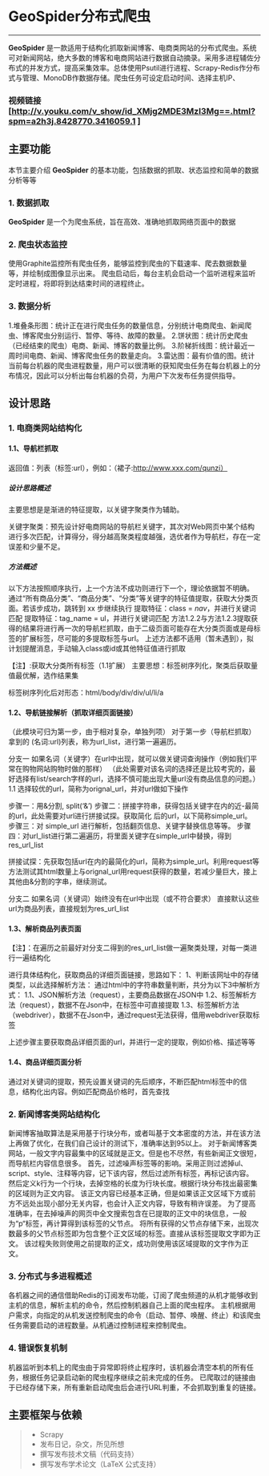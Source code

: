 # GeoSpider分布式爬虫

------

**GeoSpider** 是一款适用于结构化抓取新闻博客、电商类网站的分布式爬虫。系统可对新闻网站，绝大多数的博客和电商网站进行数据自动摘录。采用多进程辅佐分布式的并发方式，提高采集效率。总体使用Psutil进行进程、Scrapy-Redis作分布式与管理、MonoDB作数据存储。爬虫任务可设定启动时间、选择主机IP、

###  视频链接 [http://v.youku.com/v_show/id_XMjg2MDE3MzI3Mg==.html?spm=a2h3j.8428770.3416059.1 ]

## 主要功能
本节主要介绍 **GeoSpider** 的基本功能，包括数据的抓取、状态监控和简单的数据分析等等
### 1. 数据抓取
 **GeoSpider** 是一个为爬虫系统，旨在高效、准确地抓取网络页面中的数据

### 2. 爬虫状态监控
使用Graphite监控所有爬虫任务，能够监控到爬虫的下载速率、爬去数据数量等，并绘制成图像显示出来。
爬虫启动后，每台主机会启动一个监听进程来监听定时进程，将即将到达结束时间的进程终止。


### 3. 数据分析
1.堆叠条形图：统计正在进行爬虫任务的数量信息，分别统计电商爬虫、新闻爬虫、博客爬虫分别运行、暂停、等待、故障的数量。
2.饼状图：统计历史爬虫（已经结束的爬虫）电商、新闻、博客的数量比例。
3.阶梯折线图：统计最近一周时间电商、新闻、博客爬虫任务的数量走向。
3.雷达图：最有价值的图。统计当前每台机器的爬虫进程数量，用户可以很清晰的获知爬虫任务在每台机器上的分布情况，因此可以分析出每台机器的负荷，为用户下次发布任务提供指导。


## 设计思路
### 1. 电商类网站结构化
#### 1.1、导航栏抓取
返回值：列表（标签:url），例如：（裙子:http://www.xxx.com/qunzi）
##### 设计思路概述
主要思想是是渐进的特征提取，以关键字聚类作为辅助。

关键字聚类：预先设计好电商网站的导航栏关键字，其次对Web网页中某个结构进行多次匹配，计算得分，得分越高聚类程度越强，选优者作为导航栏，存在一定误差和少量不足。


##### 方法概述
以下方法按照顺序执行，上一个方法不成功则进行下一个，理论依据暂不明确。
通过“所有商品分类”、“商品分类”、“分类”等关键字的特征值提取，获取大分类页面。若该步成功，跳转到 xx 步继续执行
提取特征：class = *nav*，并进行关键词匹配
提取特征：tag_name = ul，并进行关键词匹配
方法1.2.2与方法1.2.3提取获得的结果将进行再一次的导航栏抓取，由于二级页面可能存在大分类页面或是母标签的扩展标签，尽可能的多提取标签与url。
上述方法都不适用（暂未遇到），拟计划提醒消息，手动输入class或id或其他特征值进行抓取





【注】:获取大分类所有标签（1.1扩展）
主要思想：标签树序列化，聚类后获取量值最优解，选作结果集

标签树序列化后对形态：html/body/div/div/ul/li/a

#### 1.2、导航链接解析（抓取详细页面链接）
（此模块可归为第一步，由于相对复杂，单独列项）
对于第一步（导航栏抓取）拿到的 (名词:url)列表，称为url_list，进行第一遍遍历。

分支一
如果名词（关键字）在url中出现，就可以做关键词查询操作（例如我们平常在购物网站购物时做的那样） （此处需要对该名词的选择还是比较考究的，最好选择有list/search字样的url，选择不慎可能出现大量url没有商品信息的问题。）
1.1 选择较优的url，简称为orignal_url，并对url做如下操作

步骤一：用&分割, split(‘&’)
步骤二：拼接字符串，获得包括关键字在内的近-最简的url，此处需要对url进行拼接试探。获取简化		后的url，以下简称simple_url。
步骤三：对 simple_url 进行解析，包括翻页信息、关键字替换信息等等。
步骤四：对url_list进行第二遍遍历，将里面关键字在simple_url中替换，得到res_url_list


拼接试探：先获取包括url在内的最简化的url，简称为simple_url。利用request等方法测试其html数量上与orignal_url用request获得的数量，若减少量巨大，接上其他由&分割的字串，继续测试。

分支二
如果名词（关键词）始终没有在url中出现（或不符合要求）
直接默认这些url为商品列表，直接规划为res_url_list

#### 1.3、解析商品列表页面
【注】：在遍历之前最好对分支二得到的res_url_list做一遍聚类处理，对每一类进行一遍结构化

进行具体结构化，获取商品的详细页面链接，思路如下：
1、判断该网址中的存储类型，以此选择解析方法：
通过html中的字符串数量判断，共分为以下3中解析方式：
1.1、JSON解析方法（request），主要商品数据在JSON中
1.2、标签解析方法（request），数据不在Json中，在标签中可直接提取
1.3、标签解析方法（webdriver），数据不在Json中，通过request无法获得，借用webdriver获取标签

上述步骤主要获取商品详细页面的url，并进行一定的提取，例如价格、描述等等


#### 1.4、商品详细页面分析

通过对关键词的提取，预先设置关键词的先后顺序，不断匹配html标签中的信息，结构化出内容。例如匹配商品价格时，首先查找


### 2. 新闻博客类网站结构化
新闻博客抽取算法是采用基于行块分布，或者叫基于文本密度的方法，并在该方法上再做了优化，在我们自己设计的测试下，准确率达到95以上。
对于新闻博客类网站，一般文字内容最集中的区域就是正文。但是也不尽然，有些新闻正文很短，而导航栏内容信息很多。
首先，过滤噪声标签等的影响。采用正则过滤掉ul、script、style、注释等内容，记下该内容，然后过滤所有标签，再标记该内容。
然后定义k行为一个行块，去掉空格的长度为行块长度。根据行块分布找出最密集的区域则为正文内容。
该正文内容已经基本正确，但是如果该正文区域下方或前方不远处出现小部分无关内容，也会计入正文内容，导致有稍许误差。
为了提高准确率，在去掉噪声的网页中全文搜索包含在已提取的正文中的块信息，一般为“p“标签，再计算得到该标签的父节点。
将所有获得的父节点存储下来，出现次数最多的父节点标签即为包含整个正文区域的标签。直接从该标签提取文字即为正文。
该过程失败则使用之前提取的正文，成功则使用该区域提取的文字作为正文。
### 3. 分布式与多进程概述
各机器之间的通信借助Redis的订阅发布功能，订阅了爬虫频道的从机才能够收到主机的信息，解析主机的命令，然后控制机器自己上面的爬虫程序。
主机根据用户需求，向指定的从机发送控制爬虫的命令（启动、暂停、唤醒、终止）和该爬虫任务需要启动的进程数量。从机通过控制进程来控制爬虫。

### 4. 错误恢复机制
机器监听到本机上的爬虫由于异常即将终止程序时，该机器会清空本机的所有任务，根据任务记录启动新的爬虫程序继续之前未完成的任务。
已爬取过的链接由于已经存储下来，所有重新启动爬虫后会进行URL判重，不会抓取到重复的链接。


## 主要框架与依赖
> * Scrapy
> * 发布日记，杂文，所见所想
> * 撰写发布技术文稿（代码支持）
> * 撰写发布学术论文（LaTeX 公式支持）